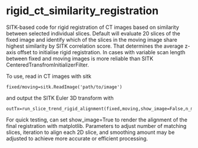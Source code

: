 # rigid_ct_similarity_registration

SITK-based code for rigid registration of CT images based on similarity between selected individual slices. Default will evaluate 20 slices of the fixed image and identify which of the slices in the moving image share highest similarity by SITK correlation score. That determines the average z-axis offset to initialise rigid registration. In cases with variable scan length between fixed and moving images is more reliable than SITK CenteredTransfromInitializerFilter.

To use, read in CT images with sitk 
```
fixed/moving=sitk.ReadImage('path/to/image')
```

and output the SITK Euler 3D transform with
```
outTx=run_slice_trend_rigid_alignment(fixed,moving,show_image=False,n_match_slices=20)
```
For quick testing, can set show_image=True to render the alignment of the final registration with matplotlib. Parameters to adjust number of matching slices, iteration to align each 2D slice, and smoothing amount may be adjusted to achieve more accurate or efficient processing.
